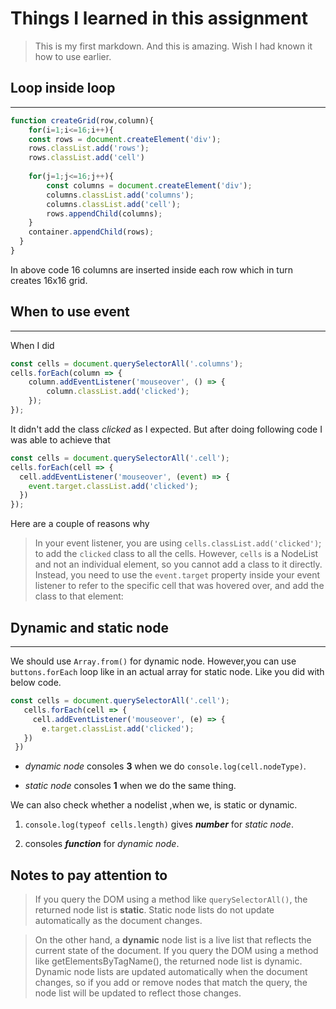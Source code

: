 # Things I learned in this assignment

 >This is my first markdown. And this is amazing. Wish I had known it how to use earlier.


## Loop inside loop

---

```js
function createGrid(row,column){
    for(i=1;i<=16;i++){
    const rows = document.createElement('div');
    rows.classList.add('rows');
    rows.classList.add('cell')
    
    for(j=1;j<=16;j++){
        const columns = document.createElement('div');
        columns.classList.add('columns');
        columns.classList.add('cell');
        rows.appendChild(columns);
    }
    container.appendChild(rows);
  }
}
```

In above code 16 columns are inserted inside each row which in turn creates 16x16 grid.

## When to use event

---

When I did 

```js
const cells = document.querySelectorAll('.columns');
cells.forEach(column => {
    column.addEventListener('mouseover', () => {
        column.classList.add('clicked');
    });
});
```

It didn't add the class *clicked* as I expected. But after doing following code I was able to achieve that

```js
const cells = document.querySelectorAll('.cell');
cells.forEach(cell => {
  cell.addEventListener('mouseover', (event) => {
    event.target.classList.add('clicked');
  })
});
```

Here are a couple of reasons why
> In your event listener, you are using `cells.classList.add('clicked')`; to add the `clicked` class to all the cells. However, `cells` is a NodeList and not an individual element, so you cannot add a class to it directly. Instead, you need to use the `event.target` property inside your event listener to refer to the specific cell that was hovered over, and add the class to that element:

## Dynamic and static node

---

We should use `Array.from()` for dynamic node. However,you can use `buttons.forEach` loop like in an actual array for static node.
 Like you did with below code.

 ```js
 const cells = document.querySelectorAll('.cell');
    cells.forEach(cell => {
      cell.addEventListener('mouseover', (e) => {
        e.target.classList.add('clicked');
    })
  })
  ```

* *dynamic node* consoles **3** when we do `console.log(cell.nodeType)`.

* *static node* consoles **1** when we do the same thing.

We can also check whether a nodelist ,when we, is static or dynamic.

1. `console.log(typeof cells.length)` gives ***number*** for *static node*.

2. consoles ***function*** for *dynamic node*.

## **Notes to pay attention to**

> If you query the DOM using a method like `querySelectorAll()`, the returned node list is **static**. Static node lists do not update automatically as the document changes.

> On the other hand, a **dynamic** node list is a live list that reflects the current state of the document. If you query the DOM using a method like getElementsByTagName(), the returned node list is dynamic. Dynamic node lists are updated automatically when the document changes, so if you add or remove nodes that match the query, the node list will be updated to reflect those changes.



